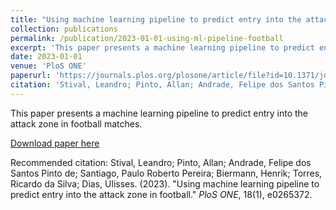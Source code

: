 ```yaml
---
title: "Using machine learning pipeline to predict entry into the attack zone in football"
collection: publications
permalink: /publication/2023-01-01-using-ml-pipeline-football
excerpt: 'This paper presents a machine learning pipeline to predict entry into the attack zone in football matches.'
date: 2023-01-01
venue: 'PloS ONE'
paperurl: 'https://journals.plos.org/plosone/article/file?id=10.1371/journal.pone.0265372&type=printable'
citation: 'Stival, Leandro; Pinto, Allan; Andrade, Felipe dos Santos Pinto de; Santiago, Paulo Roberto Pereira; Biermann, Henrik; Torres, Ricardo da Silva; Dias, Ulisses. (2023). "Using machine learning pipeline to predict entry into the attack zone in football." <i>PloS ONE</i>, 18(1), e0265372.'
---
```

This paper presents a machine learning pipeline to predict entry into the attack zone in football matches.

[Download paper here](https://journals.plos.org/plosone/article/file?id=10.1371/journal.pone.0265372&type=printable)

Recommended citation: Stival, Leandro; Pinto, Allan; Andrade, Felipe dos Santos Pinto de; Santiago, Paulo Roberto Pereira; Biermann, Henrik; Torres, Ricardo da Silva; Dias, Ulisses. (2023). "Using machine learning pipeline to predict entry into the attack zone in football." <i>PloS ONE</i>, 18(1), e0265372.